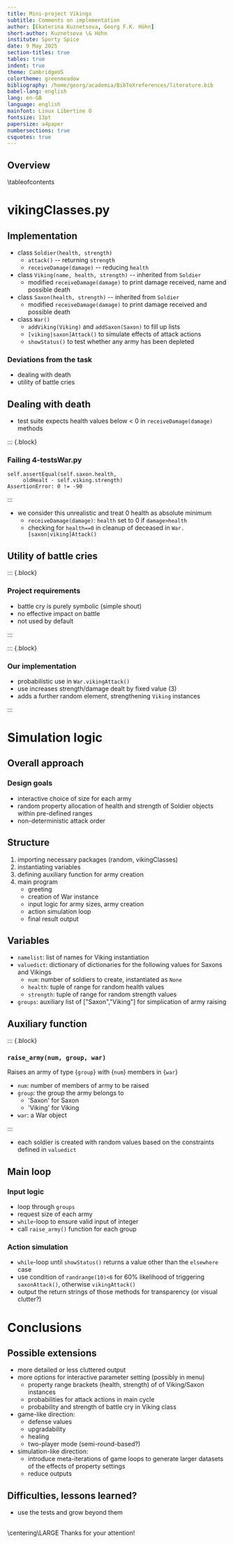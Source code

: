 ```yaml
---
title: Mini-project Vikings
subtitle: Comments on implementation
author: [Ekaterina Kuznetsova, Georg F.K. Höhn]
short-author: Kuznetsova \& Höhn
institute: Sporty Spice
date: 9 May 2025
section-titles: true
tables: true
indent: true
theme: CambridgeUS
colortheme: greenmeadow
bibliography: /home/georg/academia/BibTeXreferences/literature.bib
babel-lang: english
lang: en-GB
language: english
mainfont: Linux Libertine O
fontsize: 13pt
papersize: a4paper
numbersections: true
csquotes: true
---
```


## Overview

\tableofcontents

# vikingClasses.py

## Implementation 

- class `Soldier(health, strength)`
  - `attack()` -- returning `strength`
  - `receiveDamage(damage)` -- reducing `health`
- class `Viking(name, health, strength)` -- inherited from `Soldier`
  - modified `receiveDamage(damage)` to print damage received, name and possible death
- class `Saxon(health, strength)` -- inherited from `Soldier`
  - modified `receiveDamage(damage)` to print damage received and possible death
- class `War()`
  - `addViking(Viking)` and `addSaxon(Saxon)` to fill up lists
  - `[viking|saxon]Attack()` to simulate effects of attack actions
  - `showStatus()` to test whether any army has been depleted


### Deviations from the task

- dealing with death
- utility of battle cries

## Dealing with death

- test suite expects health values below < 0 <!-- --> in `receiveDamage(damage)` methods  

::: {.block}

### Failing 4-testsWar.py

```
self.assertEqual(self.saxon.health, 
     oldHealt - self.viking.strength)
AssertionError: 0 != -90
```

:::

- we consider this unrealistic and treat 0 health as absolute minimum
  - `receiveDamage(damage)`: `health` set to 0 if `damage>health`
  - checking for `health==0` in cleanup of deceased in `War.[saxon|viking]Attack()`


## Utility of battle cries

::: {.block}

### Project requirements

- battle cry is purely symbolic (simple shout)
- no effective impact on battle
- not used by default

:::

::: {.block}

### Our implementation 

- probabilistic use in `War.vikingAttack()`
- use increases strength/damage dealt by fixed value (3)
- adds a further random element, strengthening `Viking` instances

:::


# Simulation logic

## Overall approach

### Design goals

- interactive choice of size for each army
- random property allocation of health and strength of Soldier objects within pre-defined ranges
- non-deterministic attack order


## Structure

1. importing necessary packages (random, vikingClasses)
2. instantiating variables
3. defining auxiliary function for army creation
4. main program
   - greeting
   - creation of War instance
   - input logic for army sizes, army creation
   - action simulation loop
   - final result output

## Variables

- `namelist`: list of names for Viking instantiation
- `valuedict`: dictionary of dictionaries for the following values for Saxons and Vikings
  - `num`: number of soldiers to create, instantiated as `None`
  - `health`: tuple of range for random health values
  - `strength`: tuple of range for random strength values
- `groups`: auxiliary list of ["Saxon","Viking"] for simplication of army raising

## Auxiliary function

::: {.block}

### `raise_army(num, group, war)`

Raises an army of type {`group`} with {`num`} members in {`war`}
    
- `num`: number of members of army to be raised
- `group`: the group the army belongs to
  - 'Saxon' for Saxon
  - 'Viking' for Viking
- `war`: a War object

:::

- each soldier is created with random values based on the constraints defined in `valuedict`


## Main loop


### Input logic

- loop through `groups`
- request size of each army
- `while`-loop to ensure valid input of integer
- call `raise_army()` function for each group


### Action simulation

- `while`-loop until `showStatus()` returns a value other than the `elsewhere` case
- use condition of `randrange(10)<6` for 60\% likelihood of triggering `saxonAttack()`, otherwise `vikingAttack()`
- output the return strings of those methods for transparency (or visual clutter?)


# Conclusions

## Possible extensions

- more detailed or less cluttered output
- more options for interactive parameter setting (possibly in menu)
  - property range brackets (health, strength) of of Viking/Saxon instances
  - probabilities for attack actions in main cycle
  - probability and strength of battle cry in Viking class
- game-like direction: 
  - defense values
  - upgradability
  - healing
  - two-player mode (semi-round-based?)
- simulation-like direction: 
  - introduce meta-iterations of game loops to generate larger datasets of the effects of property settings
  - reduce outputs
  
## Difficulties, lessons learned?

- use the tests and grow beyond them


## 

\centering\LARGE Thanks for your attention!


